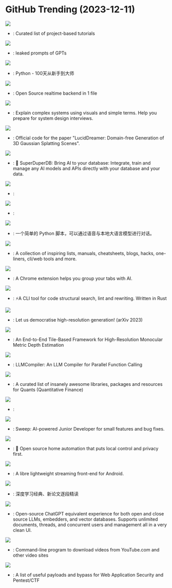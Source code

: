 # GitHub Trending (2023-12-11)

![](https://img.shields.io/badge/none-New%201-green?style=flat-square&logo=appveyor)
- [](https://github.comundefined): Curated list of project-based tutorials

![](https://img.shields.io/badge/none-New%203-green?style=flat-square&logo=appveyor)
- [](https://github.comundefined): leaked prompts of GPTs

![](https://img.shields.io/badge/Python-New%20263-green?style=flat-square&logo=appveyor)
- [](https://github.comundefined): Python - 100天从新手到大师

![](https://img.shields.io/badge/Go-New%20130-green?style=flat-square&logo=appveyor)
- [](https://github.comundefined): Open Source realtime backend in 1 file

![](https://img.shields.io/badge/none-New%20463-green?style=flat-square&logo=appveyor)
- [](https://github.comundefined): Explain complex systems using visuals and simple terms. Help you prepare for system design interviews.

![](https://img.shields.io/badge/Python-New%20138-green?style=flat-square&logo=appveyor)
- [](https://github.comundefined): Official code for the paper "LucidDreamer: Domain-free Generation of 3D Gaussian Splatting Scenes".

![](https://img.shields.io/badge/Python-New%20642-green?style=flat-square&logo=appveyor)
- [](https://github.comundefined): 🔮 SuperDuperDB: Bring AI to your database: Integrate, train and manage any AI models and APIs directly with your database and your data.

![](https://img.shields.io/badge/Python-New%205-green?style=flat-square&logo=appveyor)
- [](https://github.comundefined): 

![](https://img.shields.io/badge/C%2B%2B-New%20160-green?style=flat-square&logo=appveyor)
- [](https://github.comundefined): 

![](https://img.shields.io/badge/Python-New%2098-green?style=flat-square&logo=appveyor)
- [](https://github.comundefined): 一个简单的 Python 脚本，可以通过语音与本地大语言模型进行对话。

![](https://img.shields.io/badge/none-New%20264-green?style=flat-square&logo=appveyor)
- [](https://github.comundefined): A collection of inspiring lists, manuals, cheatsheets, blogs, hacks, one-liners, cli/web tools and more.

![](https://img.shields.io/badge/TypeScript-New%20209-green?style=flat-square&logo=appveyor)
- [](https://github.comundefined): A Chrome extension helps you group your tabs with AI.

![](https://img.shields.io/badge/Rust-New%20536-green?style=flat-square&logo=appveyor)
- [](https://github.comundefined): ⚡A CLI tool for code structural search, lint and rewriting. Written in Rust

![](https://img.shields.io/badge/Jupyter%20Notebook-New%20271-green?style=flat-square&logo=appveyor)
- [](https://github.comundefined): Let us democratise high-resolution generation! (arXiv 2023)

![](https://img.shields.io/badge/Python-New%20122-green?style=flat-square&logo=appveyor)
- [](https://github.comundefined): An End-to-End Tile-Based Framework for High-Resolution Monocular Metric Depth Estimation

![](https://img.shields.io/badge/Python-New%2068-green?style=flat-square&logo=appveyor)
- [](https://github.comundefined): LLMCompiler: An LLM Compiler for Parallel Function Calling

![](https://img.shields.io/badge/Python-New%2069-green?style=flat-square&logo=appveyor)
- [](https://github.comundefined): A curated list of insanely awesome libraries, packages and resources for Quants (Quantitative Finance)

![](https://img.shields.io/badge/C%2B%2B-New%2023-green?style=flat-square&logo=appveyor)
- [](https://github.comundefined): 

![](https://img.shields.io/badge/Python-New%20208-green?style=flat-square&logo=appveyor)
- [](https://github.comundefined): Sweep: AI-powered Junior Developer for small features and bug fixes.

![](https://img.shields.io/badge/Python-New%20187-green?style=flat-square&logo=appveyor)
- [](https://github.comundefined): 🏡 Open source home automation that puts local control and privacy first.

![](https://img.shields.io/badge/Java-New%2018-green?style=flat-square&logo=appveyor)
- [](https://github.comundefined): A libre lightweight streaming front-end for Android.

![](https://img.shields.io/badge/none-New%20442-green?style=flat-square&logo=appveyor)
- [](https://github.comundefined): 深度学习经典、新论文逐段精读

![](https://img.shields.io/badge/JavaScript-New%20367-green?style=flat-square&logo=appveyor)
- [](https://github.comundefined): Open-source ChatGPT equivalent experience for both open and close source LLMs, embedders, and vector databases. Supports unlimited documents, threads, and concurrent users and management all in a very clean UI.

![](https://img.shields.io/badge/Python-New%20243-green?style=flat-square&logo=appveyor)
- [](https://github.comundefined): Command-line program to download videos from YouTube.com and other video sites

![](https://img.shields.io/badge/Python-New%2030-green?style=flat-square&logo=appveyor)
- [](https://github.comundefined): A list of useful payloads and bypass for Web Application Security and Pentest/CTF

